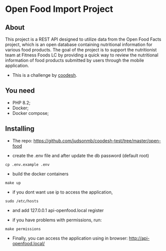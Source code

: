 # Open Food Import Project

## About

This project is a REST API designed to utilize data from the Open Food Facts project, which is an open database containing nutritional information for various food products. The goal of the project is to support the nutritionist team at Fitness Foods LC by providing a quick way to review the nutritional information of food products submitted by users through the mobile application.

- This is a challenge by [coodesh](http://coodesh.com).

## You need

- PHP 8.2;
- Docker;
- Docker compose;

## Installing

- The repo: https://github.com/judsonmb/coodesh-test/tree/master/open-food

- create the .env file and after update the db password (default root)

```
cp .env.example .env
```

- build the docker containers

```
make up
```

- if you dont want use ip to access the application, 

```
sudo /etc/hosts
```

- and add 127.0.0.1 api-openfood.local register

- if you have problems with permissions, run:

```
make permissions
```

- Finally, you can access the application using in browser: http://api-openfood.local/


